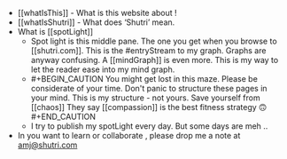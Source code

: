 - [[whatIsThis]]  - What is this website about !
- [[whatIsShutri]]  - What does ‘Shutri’ mean.
- What is [[spotLight]]
	- Spot light is this middle pane.  The one you get when you browse to [[shutri.com]]. This is the #entryStream to my graph. Graphs are anyway confusing. A [[mindGraph]] is even more. This is my way to let the reader ease into my mind graph.
	- #+BEGIN_CAUTION
	  You might get lost in this maze.  Please be considerate of your time. 
	  Don't panic to structure these pages in your mind. This is my structure - not yours. Save yourself from [[chaos]]
	  They say [[compassion]] is the best fitness strategy 🙃
	  #+END_CAUTION
	- I try to publish my spotLight every day. But some days are meh ..
- In you want to learn or collaborate , please drop me a note at amj@shutri.com